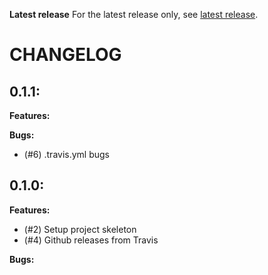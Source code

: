 **Latest release**
For the latest release only, see [latest release](./RELEASE.md).

# CHANGELOG
## 0.1.1:

**Features:**

**Bugs:**
* (#6) .travis.yml bugs

## 0.1.0:

**Features:**
* (#2) Setup project skeleton
* (#4) Github releases from Travis

**Bugs:**

